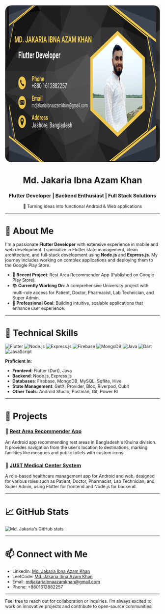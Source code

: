 <p align="center">
 <img src="./profile.png"  width="900" height="510" style="border-radius:20px;"  alt="Md. Jakaria Ibna Azam Khan">

</p>

<h1 align="center">Md. Jakaria Ibna Azam Khan</h1>
<h3 align="center">Flutter Developer | Backend Enthusiast | Full Stack Solutions</h3>

<p align="center">
  🚀 Turning ideas into functional Android & Web applications
</p>

---

# 💫 About Me
I'm a passionate **Flutter Developer** with extensive experience in mobile and web development. I specialize in Flutter state management, clean architecture, and full-stack development using **Node.js** and **Express.js**. My journey includes working on complex applications and deploying them to the Google Play Store.

- 🔭 **Recent Project**: Rest Area Recommender App (Published on Google Play Store).
- 📚 **Currently Working On**: A comprehensive University project with multi-role access for Patient, Doctor, Pharmacist, Lab Technician, and Super Admin.
- 🎯 **Professional Goal**: Building intuitive, scalable applications that enhance user experience.

---

# 🚀 Technical Skills

![Flutter](https://img.shields.io/badge/Flutter-%2302569B.svg?style=flat&logo=Flutter&logoColor=white)
![Node.js](https://img.shields.io/badge/Node.js-%23339933.svg?style=flat&logo=nodedotjs&logoColor=white)
![Express.js](https://img.shields.io/badge/Express.js-%23404d59.svg?style=flat&logo=express&logoColor=white)
![Firebase](https://img.shields.io/badge/Firebase-%23039BE5.svg?style=flat&logo=firebase)
![MongoDB](https://img.shields.io/badge/MongoDB-%2347A248.svg?style=flat&logo=mongodb&logoColor=white)
![Java](https://img.shields.io/badge/Java-%23ED8B00.svg?style=flat&logo=java&logoColor=white)
![Dart](https://img.shields.io/badge/Dart-%230175C2.svg?style=flat&logo=dart&logoColor=white)
![JavaScript](https://img.shields.io/badge/JavaScript-%23F7DF1E.svg?style=flat&logo=javascript&logoColor=black)

**Proficient In:**
- **Frontend**: Flutter (Dart), Java
- **Backend**: Node.js, Express.js
- **Databases**: Firebase, MongoDB, MySQL, Sqflite, Hive
- **State Management**: GetX, Provider, Bloc, Riverpod, Cubit
- **Other Tools**: Android Studio, Postman, Git, Power BI

---

# 🌟 Projects

### 🔹 [Rest Area Recommender App](https://play.google.com/store/apps/details?id=com.example.restarearecommender)
An Android app recommending rest areas in Bangladesh's Khulna division. It provides navigation from the user’s location to destinations, marking facilities like mosques and public toilets with custom icons.

### 🔹 [JUST Medical Center System](https://github.com/username/medical-center-system)
A role-based healthcare management app for Android and web, designed for various roles such as Patient, Doctor, Pharmacist, Lab Technician, and Super Admin, using Flutter for frontend and Node.js for backend.

---

# 📈 GitHub Stats

![Md. Jakaria's GitHub stats](https://github-readme-stats.vercel.app/api?username=YourGitHubUsername&show_icons=true&theme=radical)

---

# 📫 Connect with Me

- LinkedIn: [Md. Jakaria Ibna Azam Khan](https://www.linkedin.com/in/md-jakaria-ibna-azam-khan-a05aa5266/)
- LeetCode: [Md. Jakaria Ibna Azam Khan](https://leetcode.com/u/mdjakariaibnaazamkhan/)
- Email: [mdjakariaibnaazamkhan@gmail.com](mailto:mdjakariaibnaazamkhan@gmail.com)
- Phone: +8801612882257

---

Feel free to reach out for collaboration or inquiries. I’m always excited to work on innovative projects and contribute to open-source communities!
